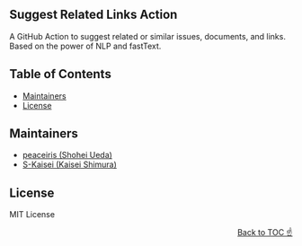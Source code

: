 ## Suggest Related Links Action

A GitHub Action to suggest related or similar issues, documents, and links. Based on the power of NLP and fastText.



## Table of Contents

<!-- START doctoc generated TOC please keep comment here to allow auto update -->
<!-- DON'T EDIT THIS SECTION, INSTEAD RE-RUN doctoc TO UPDATE -->


- [Maintainers](#maintainers)
- [License](#license)

<!-- END doctoc generated TOC please keep comment here to allow auto update -->



## Maintainers

- [peaceiris (Shohei Ueda)](https://github.com/peaceiris)
- [S-Kaisei (Kaisei Shimura)](https://github.com/S-Kaisei)



## License

MIT License

<div align="right"><a href="#table-of-contents">Back to TOC ☝️</a></div>
